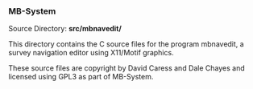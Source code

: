 ### MB-System

Source Directory: **src/mbnavedit/**

This directory contains the C source files for the program mbnavedit, a survey navigation editor using X11/Motif graphics.

These source files are copyright by David Caress and Dale Chayes and licensed using GPL3 as part of MB-System.

